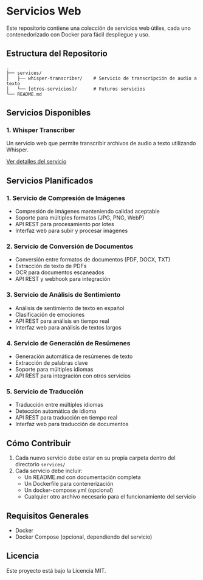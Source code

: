 # Servicios Web

Este repositorio contiene una colección de servicios web útiles, cada uno contenedorizado con Docker para fácil despliegue y uso.

## Estructura del Repositorio

```
.
├── services/
│   ├── whisper-transcriber/    # Servicio de transcripción de audio a texto
│   └── [otros-servicios]/      # Futuros servicios
└── README.md
```

## Servicios Disponibles

### 1. Whisper Transcriber
Un servicio web que permite transcribir archivos de audio a texto utilizando Whisper.

[Ver detalles del servicio](services/whisper-transcriber/README.md)

## Servicios Planificados

### 1. Servicio de Compresión de Imágenes
- Compresión de imágenes manteniendo calidad aceptable
- Soporte para múltiples formatos (JPG, PNG, WebP)
- API REST para procesamiento por lotes
- Interfaz web para subir y procesar imágenes

### 2. Servicio de Conversión de Documentos
- Conversión entre formatos de documentos (PDF, DOCX, TXT)
- Extracción de texto de PDFs
- OCR para documentos escaneados
- API REST y webhook para integración

### 3. Servicio de Análisis de Sentimiento
- Análisis de sentimiento de texto en español
- Clasificación de emociones
- API REST para análisis en tiempo real
- Interfaz web para análisis de textos largos

### 4. Servicio de Generación de Resúmenes
- Generación automática de resúmenes de texto
- Extracción de palabras clave
- Soporte para múltiples idiomas
- API REST para integración con otros servicios

### 5. Servicio de Traducción
- Traducción entre múltiples idiomas
- Detección automática de idioma
- API REST para traducción en tiempo real
- Interfaz web para traducción de documentos

## Cómo Contribuir

1. Cada nuevo servicio debe estar en su propia carpeta dentro del directorio `services/`
2. Cada servicio debe incluir:
   - Un README.md con documentación completa
   - Un Dockerfile para contenerización
   - Un docker-compose.yml (opcional)
   - Cualquier otro archivo necesario para el funcionamiento del servicio

## Requisitos Generales

- Docker
- Docker Compose (opcional, dependiendo del servicio)

## Licencia

Este proyecto está bajo la Licencia MIT.
